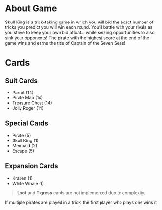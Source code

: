 # About Game
Skull King is a trick-taking game in which you will bid
the exact number of tricks you predict you will win each
round. You’ll battle with your rivals as you strive to keep
your own bid afloat… while seizing opportunities to also
sink your opponents! The pirate with the highest score at
the end of the game wins and earns the title of Captain of
the Seven Seas!

# Cards

## Suit Cards
- Parrot (14)
- Pirate Map (14)
- Treasure Chest (14)
- Jolly Roger (14)

## Special Cards
- Pirate (5)
- Skull King (1)
- Mermaid (2)
- Escape (5)

## Expansion Cards
- Kraken (1)
- White Whale (1)

> **Loot** and **Tigress** cards are not implemented duo to complexity.

If multiple pirates are played in a trick, the first player who plays one wins it

 